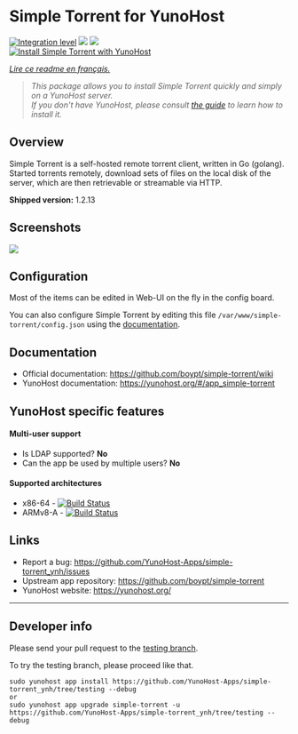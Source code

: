 # Simple Torrent for YunoHost

[![Integration level](https://dash.yunohost.org/integration/simple-torrent.svg)](https://dash.yunohost.org/appci/app/simple-torrent) ![](https://ci-apps.yunohost.org/ci/badges/simple-torrent.status.svg) ![](https://ci-apps.yunohost.org/ci/badges/simple-torrent.maintain.svg)  
[![Install Simple Torrent with YunoHost](https://install-app.yunohost.org/install-with-yunohost.png)](https://install-app.yunohost.org/?app=simple-torrent/)

*[Lire ce readme en français.](./README_fr.md)*

> *This package allows you to install Simple Torrent quickly and simply on a YunoHost server.  
If you don't have YunoHost, please consult [the guide](https://yunohost.org/#/install) to learn how to install it.*

## Overview

Simple Torrent is a self-hosted remote torrent client, written in Go (golang). Started torrents remotely, download sets of files on the local disk of the server, which are then retrievable or streamable via HTTP.

**Shipped version:** 1.2.13

## Screenshots

![](https://user-images.githubusercontent.com/1033514/64239393-bdbb6480-cf32-11e9-9269-d8d10e7c0dc7.png)

## Configuration

Most of the items can be edited in Web-UI on the fly in the config board.

You can also configure Simple Torrent by editing this file `/var/www/simple-torrent/config.json` using the [documentation](https://github.com/boypt/simple-torrent/wiki/Config-File).

## Documentation

 * Official documentation: https://github.com/boypt/simple-torrent/wiki
 * YunoHost documentation: https://yunohost.org/#/app_simple-torrent

## YunoHost specific features

#### Multi-user support

* Is LDAP supported? **No**
* Can the app be used by multiple users? **No**

#### Supported architectures

* x86-64 - [![Build Status](https://ci-apps.yunohost.org/ci/logs/simple-torrent%20%28Apps%29.svg)](https://ci-apps.yunohost.org/ci/apps/simple-torrent/)
* ARMv8-A - [![Build Status](https://ci-apps-arm.yunohost.org/ci/logs/simple-torrent%20%28Apps%29.svg)](https://ci-apps-arm.yunohost.org/ci/apps/simple-torrent/)

## Links

 * Report a bug: https://github.com/YunoHost-Apps/simple-torrent_ynh/issues
 * Upstream app repository: https://github.com/boypt/simple-torrent
 * YunoHost website: https://yunohost.org/

---

## Developer info

Please send your pull request to the [testing branch](https://github.com/YunoHost-Apps/simple-torrent_ynh/tree/testing).

To try the testing branch, please proceed like that.
```
sudo yunohost app install https://github.com/YunoHost-Apps/simple-torrent_ynh/tree/testing --debug
or
sudo yunohost app upgrade simple-torrent -u https://github.com/YunoHost-Apps/simple-torrent_ynh/tree/testing --debug
```
